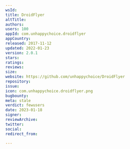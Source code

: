 ```yaml
---
wsId: 
title: DroidFlyer
altTitle: 
authors: 
users: 100
appId: com.unhappychoice.droidflyer
appCountry: 
released: 2017-11-12
updated: 2022-01-23
version: 2.0.1
stars: 
ratings: 
reviews: 
size: 
website: https://github.com/unhappychoice/DroidFlyer
repository: 
issue: 
icon: com.unhappychoice.droidflyer.png
bugbounty: 
meta: stale
verdict: fewusers
date: 2023-01-18
signer: 
reviewArchive: 
twitter: 
social: 
redirect_from: 

---
```


